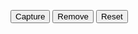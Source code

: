 <script>
    let currentPoint = { 'latitude':0, 'longitude':0 };
    let points = [];

    function capture(){
        points.push(currentPoint);
        drawPoints();
    }

    function reset(){
        points = [];
        drawPoints();
    }

    function remove(){
        points.pop();
        drawPoints();
    }

    function drawPoints(){
        document.getElementById('points').innerHTML = "";
        points.forEach(element => {
            document.getElementById('points').innerHTML += "latitude = " + element['latitude'] + " longitude = " + element['longitude'] + "<br>"
        });
    }

    function getPosition(){
        navigator.geolocation.watchPosition(
            function(position){
                currentPoint['latitude'] = position.coords.latitude;
                currentPoint['longitude'] = position.coords.longitude;
                document.getElementById('position').innerHTML = "latitude = " + currentPoint['latitude'] + " longitude = " + currentPoint['longitude'];
            }, 
            function(){ 
                document.getElementById('position').innerHTML = "Erreur de geolocalisation :("; 
            }, 
            {
                timeout:3000, 
                enableHighAccuracy:true, 
                maximumAge:1000
            }
        );
    }

    if("geolocation" in navigator){  
        getPosition();
    }
    else{
        document.getElementById('position').innerHTML = "la géolocalisation n'est pas disponible :(";
    }
</script>
<button onclick="capture()">Capture</button>
<button onclick="remove()">Remove</button>
<button onclick="reset()">Reset</button>
<span id="position"></span><br>
<span id="points"></span>
